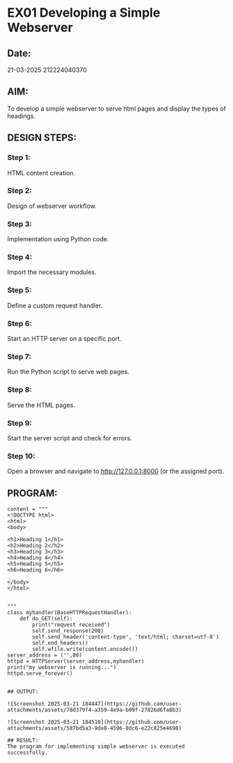 # EX01 Developing a Simple Webserver
## Date:
21-03-2025
212224040370

## AIM:
To develop a simple webserver to serve html pages and display the types of headings.
## DESIGN STEPS:
### Step 1: 
HTML content creation.

### Step 2:
Design of webserver workflow.

### Step 3:
Implementation using Python code.

### Step 4:
Import the necessary modules.

### Step 5:
Define a custom request handler.

### Step 6:
Start an HTTP server on a specific port.

### Step 7:
Run the Python script to serve web pages.

### Step 8:
Serve the HTML pages.

### Step 9:
Start the server script and check for errors.

### Step 10:
Open a browser and navigate to http://127.0.0.1:8000 (or the assigned port).

## PROGRAM:
```from http.server import HTTPServer, BaseHTTPRequestHandler
content = """
<!DOCTYPE html>
<html>
<body>

<h1>Heading 1</h1>
<h2>Heading 2</h2>
<h3>Heading 3</h3>
<h4>Heading 4</h4>
<h5>Heading 5</h5>
<h6>Heading 6</h6>

</body>
</html>


"""
class myhandler(BaseHTTPRequestHandler):
    def do_GET(self):
        print("request received")
        self.send_response(200)
        self.send_header('content-type', 'text/html; charset=utf-8')
        self.end_headers()
        self.wfile.write(content.encode())
server_address = ('',80)
httpd = HTTPServer(server_address,myhandler)
print("my webserver is running...")
httpd.serve_forever()


## OUTPUT:

![Screenshot 2025-03-21 184447](https://github.com/user-attachments/assets/78d379f4-a359-4e9a-b09f-27826d6fa8b3)

![Screenshot 2025-03-21 184510](https://github.com/user-attachments/assets/587bd5a3-9de8-4596-8dc6-e22c825e4698)

## RESULT:
The program for implementing simple webserver is executed successfully.

